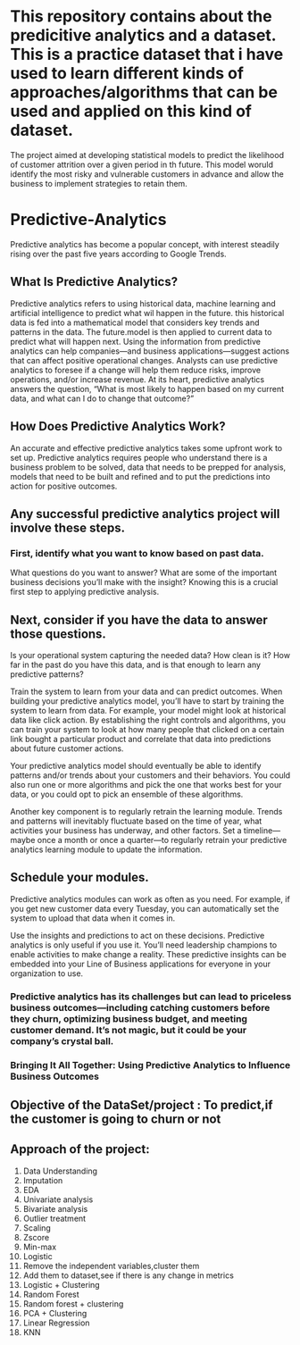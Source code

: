 # This repository contains about the predicitive analytics and a dataset. This is a practice dataset that i have used to learn different kinds of approaches/algorithms that can be used and applied on this kind of dataset. 

The project aimed at developing statistical models to predict the likelihood of customer attrition over a given period in th future. This model woruld identify the most risky and vulnerable customers in advance and allow the business to implement strategies to retain them.  

# Predictive-Analytics
Predictive analytics has become a popular concept, with interest steadily rising over the past five years according to Google Trends.

## What Is Predictive Analytics?
 
 Predictive analytics refers to using historical data, machine learning and artificial intelligence to predict what wil happen in the future. this historical data is fed into a mathematical model that considers key trends and patterns in the data. The future.model is then applied to current data to predict what will happen next. Using the information from predictive analytics can help companies—and business applications—suggest actions that can affect positive operational changes. Analysts can use predictive analytics to foresee if a change will help them reduce risks, improve operations, and/or increase revenue. At its heart, predictive analytics answers the question, “What is most likely to happen based on my current data, and what can I do to change that outcome?”

## How Does Predictive Analytics Work?

An accurate and effective predictive analytics takes some upfront work to set up. Predictive analytics requires people who understand there is a business problem to be solved, data that needs to be prepped for analysis, models that need to be built and refined  and to put the predictions into action for positive outcomes.

## Any successful predictive analytics project will involve these steps.
 
### First, identify what you want to know based on past data.
What questions do you want to answer? What are some of the important business decisions you’ll make with the insight? Knowing this is a crucial first step to applying predictive analysis.

## Next, consider if you have the data to answer those questions. 
Is your operational system capturing the needed data? How clean is it? How far in the past do you have this data, and is that enough to learn any predictive patterns?

Train the system to learn from your data and can predict outcomes. When building your predictive analytics model, you’ll have to start by training the system to learn from data. For example, your model might look at historical data like click action. By establishing the right controls and algorithms, you can train your system to look at how many people that clicked on a certain link bought a particular product and correlate that data into predictions about future customer actions.

Your predictive analytics model should eventually be able to identify patterns and/or trends about your customers and their behaviors. You could also run one or more algorithms and pick the one that works best for your data, or you could opt to pick an ensemble of these algorithms.

Another key component is to regularly retrain the learning module. Trends and patterns will inevitably fluctuate based on the time of year, what activities your business has underway, and other factors. Set a timeline—maybe once a month or once a quarter—to regularly retrain your predictive analytics learning module to update the information.

## Schedule your modules. 
Predictive analytics modules can work as often as you need. For example, if you get new customer data every Tuesday, you can automatically set the system to upload that data when it comes in.

Use the insights and predictions to act on these decisions. Predictive analytics is only useful if you use it. You’ll need leadership champions to enable activities to make change a reality. These predictive insights can be embedded into your Line of Business applications for everyone in your organization to use.

### Predictive analytics has its challenges but can lead to priceless business outcomes—including catching customers before they churn, optimizing business budget, and meeting customer demand. It’s not magic, but it could be your company’s crystal ball.

### Bringing It All Together: Using Predictive Analytics to Influence Business Outcomes  

## Objective of the DataSet/project  : To predict,if the customer is going to churn or not

## Approach of the project:
1. Data Understanding
2. Imputation
3. EDA
4. Univariate analysis
5. Bivariate analysis
6. Outlier treatment
7. Scaling
8. Zscore
9. Min-max
10. Logistic
11. Remove the independent variables,cluster them
12. Add them to dataset,see if there is any change in metrics
13. Logistic + Clustering
14. Random Forest
15. Random forest + clustering
16. PCA + Clustering
17. Linear Regression
18. KNN
